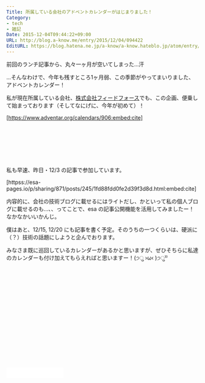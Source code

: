 ```yaml
---
Title: 所属している会社のアドベントカレンダーがはじまりました！
Category:
- tech
- 雑記
Date: 2015-12-04T09:44:22+09:00
URL: http://blog.a-know.me/entry/2015/12/04/094422
EditURL: https://blog.hatena.ne.jp/a-know/a-know.hateblo.jp/atom/entry/6653586347147373746
---
```


前回のランチ記事から、丸々一ヶ月が空いてしまった...汗


...そんなわけで、今年も残すところ1ヶ月弱、この季節がやってまいりました、アドベントカレンダー！


私が現在所属している会社、[株式会社フィードフォース](https://www.feedforce.jp/)でも、この企画、便乗して始まっております（そしてなにげに、今年が初めて）！


[https://www.adventar.org/calendars/906:embed:cite]




<!-- more -->


<script async src="//pagead2.googlesyndication.com/pagead/js/adsbygoogle.js"></script>
<!-- article-top -->
<ins class="adsbygoogle"
     style="display:inline-block;width:728px;height:90px"
     data-ad-client="ca-pub-3463034538369189"
     data-ad-slot="8367620130"></ins>
<script>
(adsbygoogle = window.adsbygoogle || []).push({});
</script>


私も早速、昨日・12/3 の記事で参加しています。


[httpss://esa-pages.io/p/sharing/871/posts/245/1fd88fdd0fe2d39f3d8d.html:embed:cite]


内容的に、会社の技術ブログに載せるにはライトだし、かといって私の個人ブログに載せるのも...、、ってことで、esa の記事公開機能を活用してみましたー！なかなかいいかんじ。


僕はあと、12/15, 12/20 にも記事を書く予定。そのうちの一つくらいは、硬派に（？）技術の話題にしようと企んでおります。


みなさま既に巡回しているカレンダーがあるかと思いますが、ぜひそちらに私達のカレンダーも付け加えてもらえればと思いますー！(੭ु ›ω‹ )੭ु⁾⁾



<script async src="//pagead2.googlesyndication.com/pagead/js/adsbygoogle.js"></script>
<!-- article-bottom2 -->
<ins class="adsbygoogle"
     style="display:inline-block;width:300px;height:250px"
     data-ad-client="ca-pub-3463034538369189"
     data-ad-slot="5274552934"></ins>
<script>
(adsbygoogle = window.adsbygoogle || []).push({});
</script>


<iframe src="//blog.hatena.ne.jp/a-know/a-know.hateblo.jp/subscribe/iframe" allowtransparency="true" frameborder="0" scrolling="no" width="150" height="28"></iframe>

